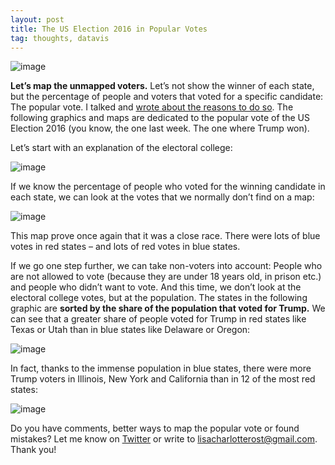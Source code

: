 ```yaml
---
layout: post
title: The US Election 2016 in Popular Votes
tag: thoughts, datavis
---
```


![image](/pic/161119_elex2016-04.png)

**Let’s map the unmapped voters.** Let’s not show the winner of each state, but the percentage of people and voters that voted for a specific candidate: The popular vote. I talked and [wrote about the reasons to do so](https://lisacharlotterost.github.io/2016/10/19/election-map/). The following graphics and maps are dedicated to the popular vote of the US Election 2016 (you know, the one last week. The one where Trump won).

Let’s start with an explanation of the electoral college: 

![image](/pic/161119_elex2016-06.png)

If we know the percentage of people who voted for the winning candidate in each state, we can look at the votes that we normally don’t find on a map: 

![image](/pic/161119_elex2016-10.png)

This map prove once again that it was a close race. There were lots of blue votes in red states – and lots of red votes in blue states. 

If we go one step further, we can take non-voters into account: People who are not allowed to vote (because they are under 18 years old, in prison etc.) and people who didn’t want to vote. And this time, we don’t look at the electoral college votes, but at the population. The states in the following graphic are **sorted by the share of the population that voted for Trump.** We can see that a greater share of people voted for Trump in red states like Texas or Utah than in blue states like Delaware or Oregon: 

![image](/pic/161119_elex2016-07.png)

In fact, thanks to the immense population in blue states, there were more Trump voters in Illinois, New York and California than in 12 of the most red states: 

![image](/pic/161119_elex2016-08.png)

Do you have comments, better ways to map the popular vote or found mistakes? Let me know on [Twitter](https://twitter.com/lisacrost) or write to [lisacharlotterost@gmail.com](mailto:lisacharlotterost@gmail.com). Thank you!




